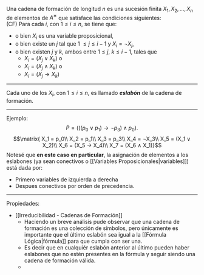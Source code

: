 Una cadena de formación de longitud $n$ es una sucesión finita $X_1, X_2, . . . , X_n$ de elementos de $A^∗$ que satisface las condiciones siguientes:  
(CF) Para cada $i$, con $1 ≤ i ≤ n$, se tiene que:  
- o bien $X_i$ es una variable proposicional, 
- o bien existe un $j$ tal que 1 $≤ j ≤ i − 1$ y $X_i = ¬X_j$, 
- o bien existen $j$ y $k$, ambos entre $1 ≤ j$, $k ≤ i − 1$, tales que
	- $X_i = (X_j ∨ X_k)$  o
	- $X_i = (X_j ∧ X_k)$ o 
	- $X_i = (X_j → X_k)$
***
Cada uno de los $X_i$, con $1 ≤ i ≤ n$, es llamado ***eslabón*** de la cadena de formación.
***
Ejemplo:
$$P = (((p_0 ∨ p_1) → ¬p_3) ∧ p_0).$$
$$\matrix{
X_1 = p_0\\
X_2 = p_1\\  X_3 = p_3\\  X_4 = ¬X_3\\  X_5 = (X_1 ∨ X_2)\\  X_6 = (X_5 → X_4)\\  X_7 = (X_6 ∧ X_1)}$$
Notesé que **en este caso en particular**, la asignación de elementos a los eslabones (ya sean conectivos o [[Variables Proposicionales|variables]]) está dada por:
- Primero variables de izquierda a derecha
- Despues conectivos por orden de precedencia.
***
Propiedades:
- [[Irreducibilidad - Cadenas de Formación]] 
	- Haciendo un breve análisis pude observar que una cadena de formación es una colección de símbolos, pero únicamente es importante que el último eslabón sea igual a la [[Fórmula Lógica|fórmula]] para que cumpla con ser una. 
	- Es decir que en cualquiér eslabón anterior al último pueden haber eslabones que no estén presentes en la fórmula y seguir siendo una cadena de formación válida.
	- 